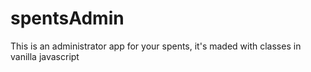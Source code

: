 # spentsAdmin
This is an administrator app for your spents, it's maded with classes in vanilla javascript
